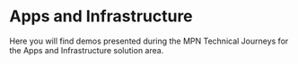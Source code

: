 # Apps and Infrastructure

Here you will find demos presented during the MPN Technical Journeys for the Apps and Infrastructure solution area.
